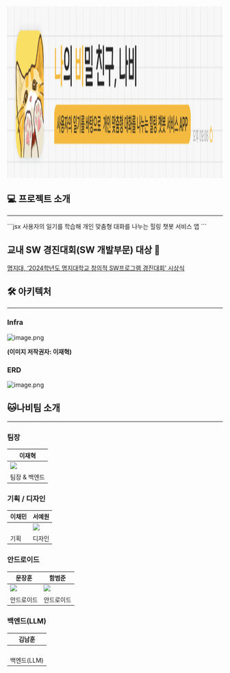 <img src="https://github.com/MJU-SW-Contest-2024/.github/blob/a88a1c5c9183bde37b72815e28b3371103084c12/profile/langdingface.png" height="400">

## **💻 프로젝트 소개**

---

<aside>
```jsx
사용자의 일기를 학습해 개인 맞춤형 대화를 나누는 힐링 챗봇 서비스 앱
```

</aside>

## 교내 SW 경진대회(SW 개발부문) 대상 🥇

[명지대, ‘2024학년도 명지대학교 창의적 SW프로그램 경진대회’ 시상식](https://news.unn.net/news/articleView.html?idxno=569851)

## **🛠️ 아키텍처**

---

### Infra

![image.png](https://prod-files-secure.s3.us-west-2.amazonaws.com/d585b519-8573-4b79-a92a-7a04a0718b84/72613123-4019-4a09-8ec0-2a1c1a1cbf84/image.png)

**(이미지 저작권자: 이재혁)**

### ERD

![image.png](https://prod-files-secure.s3.us-west-2.amazonaws.com/d585b519-8573-4b79-a92a-7a04a0718b84/2dc83122-1b9a-4450-8654-7ac01ca2a839/image.png)

## 🐱나비팀 소개

---

### 팀장

| 이재혁 |
| --- |
| <img width=100 src="https://avatars.githubusercontent.com/u/67510260?v=4"/> |
| 팀장 & 백엔드 |

### 기획 / 디자인

| 이채민 | 서예원 |
| --- | --- |
| <img width=100 src=""/> | <img width=100 src="https://github.com/user-attachments/assets/bd5bfe1f-2d14-4dae-8e94-f462c00ca0ac"/> |
| 기획 | 디자인 |

### 안드로이드

| 문장훈 | 함범준 |
| --- | --- |
| <img width=100 src="https://avatars.githubusercontent.com/u/105299421?v=4"/> | <img width=100 src="https://avatars.githubusercontent.com/u/37996727?v=4"/> |
| 안드로이드 | 안드로이드 |

### 백엔드(LLM)

| 김남훈 |
| --- |
| <img width=100 src=""/> |
| 백엔드(LLM) |
